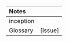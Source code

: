 Notes                |   |
:------------------- | - |
inception            |
Glossary             | [issue]
